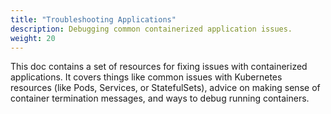 ```yaml
---
title: "Troubleshooting Applications"
description: Debugging common containerized application issues.
weight: 20
---
```


This doc contains a set of resources for fixing issues with containerized applications. It covers things like common issues with Kubernetes resources (like Pods, Services, or StatefulSets), advice on making sense of container termination messages, and ways to debug running containers.

